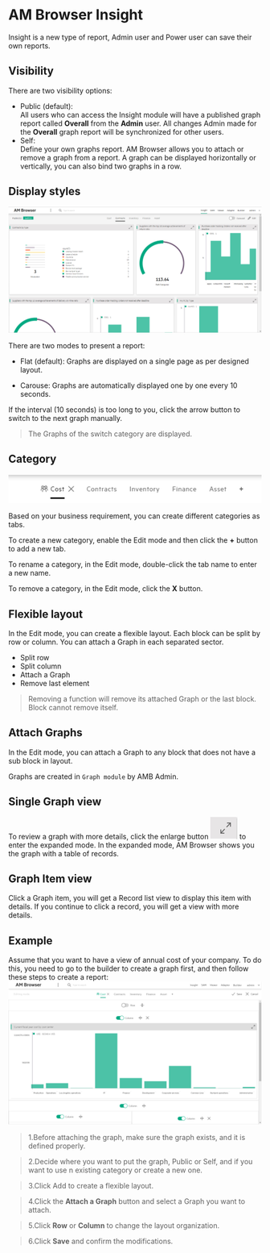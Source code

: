 # AM Browser Insight

Insight is a new type of report, Admin user and Power user can save their own reports.

## Visibility
There are two visibility options:

- Public (default):  
    All users who can access the Insight module will have a published graph report called **Overall** from the **Admin** user. All changes Admin made for the **Overall** graph report will be synchronized for other users.
- Self:  
    Define your own graphs report. AM Browser allows you to attach or remove a graph from a report. A graph can be displayed horizontally or vertically, you can also bind two graphs in a row.

## Display styles

![Viewer screen shot](img/insight-base.PNG)

There are two modes to present a report:

- Flat (default): Graphs are displayed on a single page as per designed layout.

- Carouse: Graphs are automatically displayed one by one every 10 seconds.

If the interval (10 seconds) is too long to you, click the arrow button to switch to the next graph manually.

>The Graphs of the switch category are displayed.

## Category
![Viewer screen shot](img/tab.PNG)

Based on your business requirement, you can create different categories as tabs.

To create a new category, enable the Edit mode and then click the **+** button to add a new tab.

To rename a category, in the Edit mode, double-click the tab name to enter a new name.

To remove a category, in the Edit mode, click the **X** button.



## Flexible layout



In the Edit mode, you can create a flexible layout. Each block can be split by row or column. You can attach a Graph in each separated sector.

- Split row
- Split column
- Attach a Graph
- Remove last element

 >Removing a function will remove its attached Graph or the last block. Block cannot remove itself.



## Attach Graphs

In the Edit mode, you can attach a Graph to any block that does not have a sub block in layout.

 Graphs are created in `Graph module` by AMB Admin.



## Single Graph view

To review a graph with more details, click the enlarge button ![enlarge button](img/enlarge-btn.PNG) to enter the expanded mode.
In the expanded mode, AM Browser shows you the graph with a table of records.

## Graph Item view
Click a Graph item, you will get a Record list view to display this item with details. If you continue to click a record, you will get a view with more details.

## Example

Assume that you want to have a view of annual cost of your company.
To do this, you need to go to the builder to create a graph first, and then follow these steps to create a report:
![Viewer screen shot](img/edit_view.PNG)
> 1.Before attaching the graph, make sure the graph exists, and it is defined properly.

>2.Decide where you want to put the graph, Public or Self, and if you want to use n existing category or create a new one.

>3.Click Add to create a flexible layout.

>4.Click the **Attach a Graph** button and select a Graph you want to attach.

>5.Click **Row** or **Column** to change the layout organization.

>6.Click **Save** and confirm the modifications.

